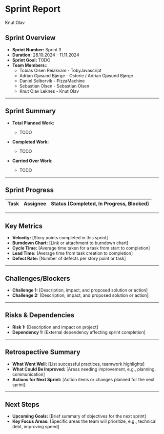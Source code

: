 # **Sprint Report**

Knut Olav

## **Sprint Overview**
- **Sprint Number:** Sprint 3
- **Duration:** 28.10.2024 - 11.11.2024
- **Sprint Goal:** TODO
- **Team Members:**:
    - Tobias Olsen Reiakvam - TobyJavascript
    - Adrian Gjøsund Bjørge - Osterie / Adrian Gjøsund Bjørge
    - Daniel Selbervik - PizzaMachine
    - Sebastian Olsen - Sebastian Olsen
    - Knut Olav Leknes - Knut Olav

---

## **Sprint Summary**
- **Total Planned Work:**
    - TODO

- **Completed Work:**
    - TODO

- **Carried Over Work:**
    - TODO

---

## **Sprint Progress**
| Task | Assignee | Status (Completed, In Progress, Blocked) |
|--|----------|------------------------------------------|

---

## **Key Metrics**
- **Velocity:** [Story points completed in this sprint]
- **Burndown Chart:** [Link or attachment to burndown chart]
- **Cycle Time:** [Average time taken for a task from start to completion]
- **Lead Time:** [Average time from task creation to completion]
- **Defect Rate:** [Number of defects per story point or task]

---

## **Challenges/Blockers**
- **Challenge 1:** [Description, impact, and proposed solution or action]
- **Challenge 2:** [Description, impact, and proposed solution or action]

---

## **Risks & Dependencies**
- **Risk 1:** [Description and impact on project]
- **Dependency 1:** [External dependency affecting sprint completion]

---

## **Retrospective Summary**
- **What Went Well:** [List successful practices, teamwork highlights]
- **What Could Be Improved:** [Areas needing improvement, e.g., planning, communication]
- **Actions for Next Sprint:** [Action items or changes planned for the next sprint]

---

## **Next Steps**
- **Upcoming Goals:** [Brief summary of objectives for the next sprint]
- **Key Focus Areas:** [Specific areas the team will prioritize, e.g., technical debt, improving speed]

